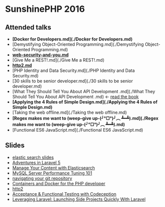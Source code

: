 # SunshinePHP 2016

## Attended talks
- **[Docker for Developers.md](./Docker for Developers.md)**
- [Demystifying Object-Oriented Programming.md](./Demystifying Object-Oriented Programming.md)
- **[web-security-and-you.md](./web-security-and-you.md)**
- [Give Me a REST!.md](./Give Me a REST!.md)
- **[http2.md](./http2.md)**
- [PHP Identity and Data Security.md](./PHP Identity and Data Security.md)
- [30 skills to be senior developer.md](./30 skills to be senior developer.md)
- [What They Should Tell You About API Development .md](./What They Should Tell You About API Development .md) <- [read the book](http://www.amazon.com/Build-APIs-You-Wont-Hate/dp/0692232699/ref=sr_1_1?ie=UTF8&qid=1454815410&sr=8-1&keywords=build+api+you+won%27t+hate)
- **[Applying the 4 Rules of Simple Design.md](./Applying the 4 Rules of Simple Design.md)**
- [Taking the web offline.md](./Taking the web offline.md)
- **[Regex makes me want to (weep-give up-(╯°□°)╯︵ ┻━┻)\.md](./Regex makes me want to (weep-give up-(╯°□°)╯︵ ┻━┻)\.md)**
- [Functional ES6 JavaScript.md](./Functional ES6 JavaScript.md)

## Slides
- [elastic search slides](https://speakerdeck.com/squinones/manage-your-content-with-elasticsearch)
- [Adventures in Laravel 5](http://www.slideshare.net/svpernova09/adventures-in-laravel-5-sunshinephp-2016-tutorial)
- [Manage Your Content with Elasticsearch](https://speakerdeck.com/squinones/manage-your-content-with-elasticsearch)
- [MySQL Server Performance Tuning 101 ](http://khankennels.com/presentations/Sunshine2016_Perf_Tune_slides_only.pdf)
- [navigating your git repository](https://docs.google.com/presentation/d/1WdI7M62QqykGdhnjzvv_WAwiiX3fuIpvDT-BOiYGGtQ/edit#slide=id.g273807231_06)
- [Containers and Docker for the PHP developer](http://www.slideshare.net/RobertMcFrazier/introduction-to-containers-and-docker-for-php-developers)
- [http2](http://www.slideshare.net/aramonc/http2-57936021)
- [Acceptance & Functional Testing with Codeception](http://www.slideshare.net/svpernova09/acceptance-functional-testing-with-codeception-sunshinephp-2016)
- [Leveraging Laravel: Launching Side Projects Quickly With Laravel](https://speakerdeck.com/mattstauffer/leveraging-laravel-launching-side-projects-quickly-with-laravel)